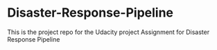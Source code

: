 # Disaster-Response-Pipeline
This is the project repo for the Udacity project Assignment for Disaster Response Pipeline
